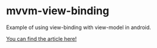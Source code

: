 # mvvm-view-binding
Example of using view-binding with view-model in android.

[You can find the article here!](https://hexgecko.com/blog/view-binding)
